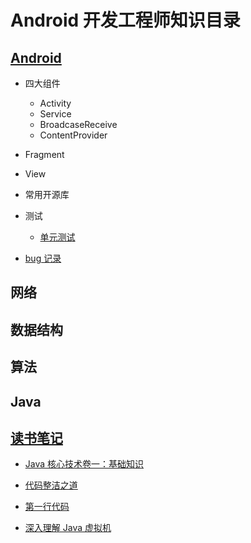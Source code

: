 # Android 开发工程师知识目录

## [Android](https://github.com/ZhangMiao147/android_learning_notes/tree/master/Android)

* 四大组件
	* Activity
	* Service
	* BroadcaseReceive
	* ContentProvider

* Fragment

* View

* 常用开源库

* 测试
	* [单元测试]()

* [bug 记录](https://github.com/ZhangMiao147/android_learning_notes/tree/master/Android/question)

## 网络


## 数据结构

## 算法



## Java






## [读书笔记](https://github.com/ZhangMiao147/android_learning_notes/tree/master/BookNote)
* [Java 核心技术卷一：基础知识](https://github.com/havenBoy/JavaBook-Notes/tree/master/Java%E6%A0%B8%E5%BF%83%E6%8A%80%E6%9C%AF%E5%8D%B7%E4%B8%80%E5%9F%BA%E7%A1%80%E7%9F%A5%E8%AF%86)

* [代码整洁之道](https://github.com/havenBoy/JavaBook-Notes/tree/master/%E4%BB%A3%E7%A0%81%E6%95%B4%E6%B4%81%E4%B9%8B%E9%81%93)

* [第一行代码](https://github.com/ZhangMiao147/android_learning_notes/tree/master/BookNote/%E7%AC%AC%E4%B8%80%E8%A1%8C%E4%BB%A3%E7%A0%81)

* [深入理解 Java 虚拟机](https://github.com/ZhangMiao147/android_learning_notes/tree/master/BookNote/%E6%B7%B1%E5%85%A5%E7%90%86%E8%A7%A3%20Java%20%E8%99%9A%E6%8B%9F%E6%9C%BA)
